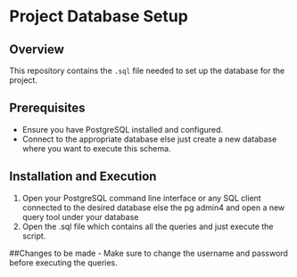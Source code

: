 # Project Database Setup

## Overview
This repository contains the `.sql` file needed to set up the database for the project.

## Prerequisites
- Ensure you have PostgreSQL installed and configured.
- Connect to the appropriate database else just create a new database where you want to execute this schema.

## Installation and Execution
1. Open your PostgreSQL command line interface or any SQL client connected to the desired database else the pg admin4 and open a new query tool under your database
2. Open the .sql file which contains all the queries and just execute the script.

##Changes to be made - 
Make sure to change the username and password before executing the queries.
